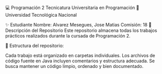 💻 Programación 2
Tecnicatura Universitaria en Programación
📍 Universidad Tecnológica Nacional

✨ Estudiante
Nombre: Alvarez Mesegues, Jose Matias
Comisión: 18
📂 Descripción del Repositorio
Este repositorio almacena todas los trabajos prácticos realizados durante la cursada de Programación 2.

📌 Estructura del repositorio:

Cada trabajo está organizado en carpetas individuales.
Los archivos de código fuente en Java incluyen comentarios y estructura adecuada.
Se busca mantener un código limpio, ordenado y bien documentado.
